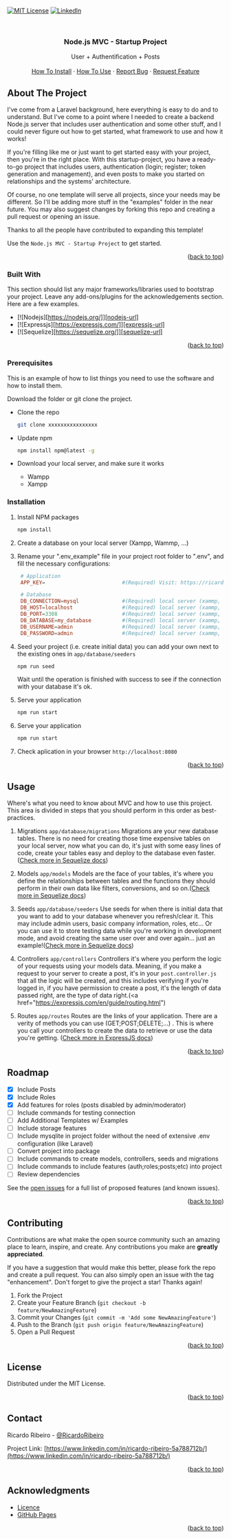 <!-- Improved compatibility of back to top link: See: https://github.com/RicardoRibeirorr/nodejs_Startup_Project/pull/73 -->

<a name="readme-top"></a>

<!-- PROJECT SHIELDS -->

<!-- [![Contributors][contributors-shield]][contributors-url] -->
<!-- [![Forks][forks-shield]][forks-url] -->
<!-- [![Stargazers][stars-shield]][stars-url] -->
<!-- [![Issues][issues-shield]][issues-url] -->

[![MIT License][license-shield]][license-url]
[![LinkedIn][linkedin-shield]][linkedin-url]

<!-- PROJECT LOGO -->
<br />
<div align="center">
  <h3 align="center">Node.js MVC - Startup Project</h3>

  <p align="center">
    User + Authentification + Posts
    <br />
    <br />
    <a href="#how-to-install">How To Install</a>
    ·
    <a href="#hot-to-use">How To Use</a>
    ·
    <a href="https://github.com/RicardoRibeirorr/nodejs_Startup_Project/issues">Report Bug</a>
    ·
    <a href="https://github.com/RicardoRibeirorr/nodejs_Startup_Project/issues">Request Feature</a>
  </p>
</div>

<!-- ABOUT THE PROJECT -->

## About The Project

I've come from a Laravel background, here everything is easy to do and to understand. But I've come to a point where I needed to create a backend Node.js server that includes user authentication and some other stuff, and I could never figure out how to get started, what framework to use and how it works!

If you're filling like me or just want to get started easy with your project, then you're in the right place.
With this startup-project, you have a ready-to-go project that includes users, authentication (login; register; token generation and management), and even posts to make you started on relationships and the systems' architecture.

Of course, no one template will serve all projects, since your needs may be different. So I'll be adding more stuff in the "examples" folder in the near future. You may also suggest changes by forking this repo and creating a pull request or opening an issue.

Thanks to all the people have contributed to expanding this template!

Use the `Node.js MVC - Startup Project` to get started.

<p align="right">(<a href="#readme-top">back to top</a>)</p>

### Built With

This section should list any major frameworks/libraries used to bootstrap your project. Leave any add-ons/plugins for the acknowledgements section. Here are a few examples.

- [![Nodejs][https://nodejs.org/]][nodejs-url]
- [![Expressjs][https://expressjs.com/]][expressjs-url]
- [![Sequelize][https://sequelize.org/]][sequelize-url]

<p align="right">(<a href="#readme-top">back to top</a>)</p>

### Prerequisites

This is an example of how to list things you need to use the software and how to install them.

Download the folder or git clone the project.

- Clone the repo

  ```sh
  git clone xxxxxxxxxxxxxxxx
  ```

- Update npm

  ```sh
  npm install npm@latest -g
  ```

- Download your local server, and make sure it works
  - Wampp
  - Xampp

### Installation

1. Install NPM packages
   ```sh
   npm install
   ```
2. Create a database on your local server (Xampp, Wammp, ...)

3. Rename your ".env_example" file in your project root folder to ".env", and fill the necessary configurations:

   ```conf
    # Application
    APP_KEY=                         #(Required) Visit: https://ricardoribeirorr.github.io/app_key_generator

    # Database
    DB_CONNECTION=mysql              #(Required) local server (xammp, wampp, ...)
    DB_HOST=localhost                #(Required) local server (xammp, wampp, ...)
    DB_PORT=3308                     #(Required) local server (xammp, wampp, ...)
    DB_DATABASE=my_database          #(Required) local server (xammp, wampp, ...)
    DB_USERNAME=admin                #(Required) local server (xammp, wampp, ...)
    DB_PASSWORD=admin                #(Required) local server (xammp, wampp, ...)
   ```

4. Seed your project (i.e. create initial data) you can add your own next to the existing ones in `app/database/seeders`

   ```sh
   npm run seed
   ```

   Wait until the operation is finished with success to see if the connection with your database it's ok.

5. Serve your application

   ```sh
   npm run start
   ```

6. Serve your application
   ```sh
   npm run start
   ```
7. Check aplication in your browser `http://localhost:8080`
<p align="right">(<a href="#readme-top">back to top</a>)</p>

## Usage

Where's what you need to know about MVC and how to use this project.
This area is divided in steps that you should perform in this order as best-practices.

1. Migrations `app/database/migrations`
   Migrations are your new database tables. There is no need for creating those time expensive tables on your local server, now what you can do, it's just with some easy lines of code, create your tables easy and deploy to the database even faster.(<a href="https://sequelize.org/docs/v6/core-concepts/validations-and-constraints/">Check more in Sequelize docs</a>)

2. Models `app/models`
   Models are the face of your tables, it's where you define the relationships between tables and the functions they should perform in their own data like filters, conversions, and so on.(<a href="https://sequelize.org/docs/v6/advanced-association-concepts/advanced-many-to-many/">Check more in Sequelize docs</a>)

3. Seeds `app/database/seeders`
   Use seeds for when there is initial data that you want to add to your database whenever you refresh/clear it. This may include admin users, basic company information, roles, etc...
   Or you can use it to store testing data while you're working in development mode, and avoid creating the same user over and over again... just an example!(<a href="https://sequelize.org/docs/v6/core-concepts/model-instances/">Check more in Sequelize docs</a>)

4. Controllers `app/controllers`
   Controllers it's where you perform the logic of your requests using your models data. Meaning, if you make a request to your server to create a post, it's in your `post.controller.js` that all the logic will be created, and this includes verifying if you're logged in, if you have permission to create a post, it's the length of data passed right, are the type of data right.(<a href="https://expressjs.com/en/guide/routing.html")

5. Routes `app/routes`
   Routes are the links of your application. There are a verity of methods you can use (GET;POST;DELETE;...) . This is where you call your controllers to create the data to retrieve or use the data you're getting. (<a href="">Check more in ExpressJS docs</a>)

<p align="right">(<a href="#readme-top">back to top</a>)</p>

## Roadmap

- [x] Include Posts
- [x] Include Roles
- [x] Add features for roles (posts disabled by admin/moderator)
- [ ] Include commands for testing connection
- [ ] Add Additional Templates w/ Examples
- [ ] Include storage features
- [ ] Include mysqlite in project folder without the need of extensive .env configuration (like Laravel)
- [ ] Convert project into package
- [ ] Include commands to create models, controllers, seeds and migrations
- [ ] Include commands to include features (auth;roles;posts;etc) into project
- [ ] Review dependencies

See the [open issues](https://github.com/RicardoRibeirorr/nodejs_Startup_Project/issues) for a full list of proposed features (and known issues).

<p align="right">(<a href="#readme-top">back to top</a>)</p>

<!-- CONTRIBUTING -->

## Contributing

Contributions are what make the open source community such an amazing place to learn, inspire, and create. Any contributions you make are **greatly appreciated**.

If you have a suggestion that would make this better, please fork the repo and create a pull request. You can also simply open an issue with the tag "enhancement".
Don't forget to give the project a star! Thanks again!

1. Fork the Project
2. Create your Feature Branch (`git checkout -b feature/NewAmazingFeature`)
3. Commit your Changes (`git commit -m 'Add some NewAmazingFeature'`)
4. Push to the Branch (`git push origin feature/NewAmazingFeature`)
5. Open a Pull Request

<p align="right">(<a href="#readme-top">back to top</a>)</p>

## License

Distributed under the MIT License.

<p align="right">(<a href="#readme-top">back to top</a>)</p>

## Contact

Ricardo Ribeiro - [@RicardoRibeiro](https://www.linkedin.com/in/ricardo-ribeiro-5a788712b/)

Project Link: [https://www.linkedin.com/in/ricardo-ribeiro-5a788712b/](https://www.linkedin.com/in/ricardo-ribeiro-5a788712b/)

<p align="right">(<a href="#readme-top">back to top</a>)</p>

## Acknowledgments

- [Licence](https://github.com/RicardoRibeirorr/nodejs_Startup_Project/licence.txt)
- [GitHub Pages](https://pages.github.com)

<p align="right">(<a href="#readme-top">back to top</a>)</p>

<!-- MARKDOWN LINKS & IMAGES -->
<!-- https://www.markdownguide.org/basic-syntax/#reference-style-links -->

[contributors-url]: https://github.com/RicardoRibeirorr/nodejs_Startup_Project/graphs/contributors
[forks-url]: https://github.com/RicardoRibeirorr/nodejs_Startup_Project/network/members
[stars-url]: https://github.com/RicardoRibeirorr/nodejs_Startup_Project/stargazers
[issues-url]: https://github.com/RicardoRibeirorr/nodejs_Startup_Project/issues
[license-url]: https://github.com/RicardoRibeirorr/nodejs_Startup_Project/licence.txt
[linkedin-url]: https://www.linkedin.com/in/ricardo-ribeiro-5a788712b/
[nodejs-url]: https://nodejs.org/
[expressjs-url]: https://expressjs.com/
[sequelize-url]: https://sequelize.org/
[contributors-shield]: https://img.shields.io/github/contributors/RicardoRibeirorr/nodejs_Startup_Project.svg?style=for-the-badge
[forks-shield]: https://img.shields.io/github/forks/RicardoRibeirorr/nodejs_Startup_Project.svg?style=for-the-badge
[stars-shield]: https://img.shields.io/github/stars/RicardoRibeirorr/nodejs_Startup_Project.svg?style=for-the-badge
[issues-shield]: https://img.shields.io/github/issues/RicardoRibeirorr/nodejs_Startup_Project.svg?style=for-the-badge
[license-shield]: https://img.shields.io/badge/Licence-MIT-green
[linkedin-shield]: https://img.shields.io/badge/-LinkedIn-black.svg?style=for-the-badge&logo=linkedin&colorB=555
